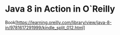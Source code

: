 # Java 8 in Action in O`Reilly

Book[https://learning.oreilly.com/library/view/java-8-in/9781617291999/kindle_split_012.html]

